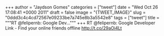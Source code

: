 
+++
author = "Jaydson Gomes"
categories = ["tweet"]
date = "Wed Oct 26 17:08:41 +0000 2011"
draft = false
image = "{TWEET_IMAGE}"
slug = "0ddd3c4c4cd72567e09233be7a745e8b3a5542e8"
tags = ["tweet"]
title = """RT @felipernb: Google Dev..."""
+++
RT @felipernb: Google Developer Link - Find your online friends offline http://t.co/29aOi4Lt
